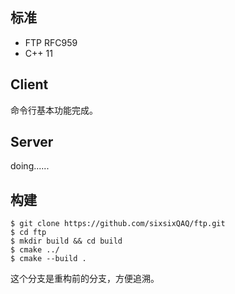 ## 标准

- FTP RFC959
- C++ 11

## Client

命令行基本功能完成。

## Server

doing......


## 构建

```shell
$ git clone https://github.com/sixsixQAQ/ftp.git
$ cd ftp
$ mkdir build && cd build
$ cmake ../
$ cmake --build .
```

这个分支是重构前的分支，方便追溯。

